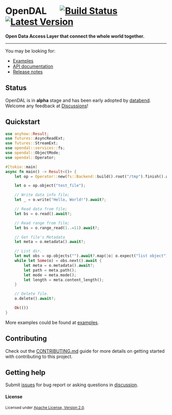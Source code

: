# OpenDAL &emsp; [![Build Status]][actions] [![Latest Version]][crates.io]

[Build Status]: https://img.shields.io/github/workflow/status/datafuselabs/opendal/CI/main
[actions]: https://github.com/datafuselabs/opendal/actions?query=branch%3Amain
[Latest Version]: https://img.shields.io/crates/v/opendal.svg
[crates.io]: https://crates.io/crates/opendal

**Open **D**ata **A**ccess **L**ayer that connect the whole world together.**

---

You may be looking for:

- [Examples](./examples)
- [API documentation](https://opendal.databend.rs/opendal/)
- [Release notes](https://github.com/datafuselabs/opendal/releases)

## Status

OpenDAL is in **alpha** stage and has been early adopted by [databend](https://github.com/datafuselabs/databend/). Welcome any feedback at [Discussions](https://github.com/datafuselabs/opendal/discussions)!

## Quickstart

```rust
use anyhow::Result;
use futures::AsyncReadExt;
use futures::StreamExt;
use opendal::services::fs;
use opendal::ObjectMode;
use opendal::Operator;

#[tokio::main]
async fn main() -> Result<()> {
    let op = Operator::new(fs::Backend::build().root("/tmp").finish().await?);

    let o = op.object("test_file");

    // Write data info file;
    let _ = o.write("Hello, World!").await?;

    // Read data from file;
    let bs = o.read().await?;

    // Read range from file;
    let bs = o.range_read(1..=11).await?;

    // Get file's Metadata
    let meta = o.metadata().await?;

    // List dir.
    let mut obs = op.objects("").await?.map(|o| o.expect("list object"));
    while let Some(o) = obs.next().await {
        let meta = o.metadata().await?;
        let path = meta.path();
        let mode = meta.mode();
        let length = meta.content_length();
    }

    // Delete file.
    o.delete().await?;

    Ok(())
}
```

More examples could be found at [examples](./examples).

## Contributing

Check out the [CONTRIBUTING.md](./CONTRIBUTING.md) guide for more details on getting started with contributing to this project.

## Getting help

Submit [issues](https://github.com/datafuselabs/opendal/issues/new/choose) for bug report or asking questions in [discussion](https://github.com/datafuselabs/opendal/discussions/new?category=q-a). 

#### License

<sup>
Licensed under <a href="./LICENSE">Apache License, Version 2.0</a>.
</sup>
